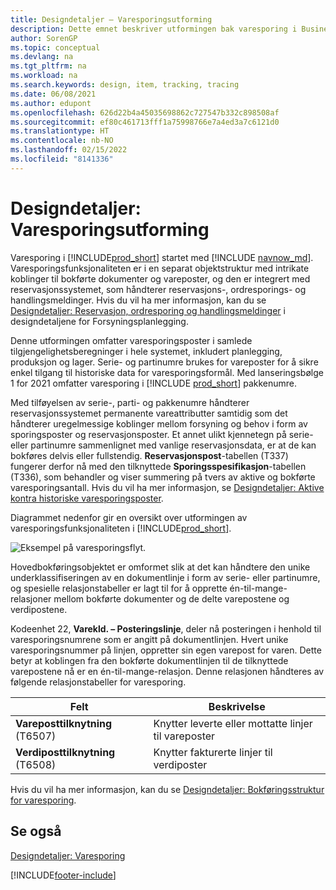 ```yaml
---
title: Designdetaljer – Varesporingsutforming
description: Dette emnet beskriver utformingen bak varesporing i Business Central etter hvert som de er modne for produktversjoner.
author: SorenGP
ms.topic: conceptual
ms.devlang: na
ms.tgt_pltfrm: na
ms.workload: na
ms.search.keywords: design, item, tracking, tracing
ms.date: 06/08/2021
ms.author: edupont
ms.openlocfilehash: 626d22b4a45035698862c727547b332c898508af
ms.sourcegitcommit: ef80c461713fff1a75998766e7a4ed3a7c6121d0
ms.translationtype: HT
ms.contentlocale: nb-NO
ms.lasthandoff: 02/15/2022
ms.locfileid: "8141336"
---
```

# <a name="design-details-item-tracking-design"></a>Designdetaljer: Varesporingsutforming

Varesporing i [!INCLUDE[prod_short](includes/prod_short.md)] startet med [!INCLUDE [navnow_md](includes/navnow_md.md)]. Varesporingsfunksjonaliteten er i en separat objektstruktur med intrikate koblinger til bokførte dokumenter og vareposter, og den er integrert med reservasjonssystemet, som håndterer reservasjons-, ordresporings- og handlingsmeldinger. Hvis du vil ha mer informasjon, kan du se [Designdetaljer: Reservasjon, ordresporing og handlingsmeldinger](design-details-reservation-order-tracking-and-action-messaging.md) i designdetaljene for Forsyningsplanlegging.  

Denne utformingen omfatter varesporingsposter i samlede tilgjengelighetsberegninger i hele systemet, inkludert planlegging, produksjon og lager. Serie- og partinumre brukes for vareposter for å sikre enkel tilgang til historiske data for varesporingsformål. Med lanseringsbølge 1 for 2021 omfatter varesporing i [!INCLUDE [prod_short](includes/prod_short.md)] pakkenumre.  

Med tilføyelsen av serie-, parti- og pakkenumre håndterer reservasjonssystemet permanente vareattributter samtidig som det håndterer uregelmessige koblinger mellom forsyning og behov i form av sporingsposter og reservasjonsposter. Et annet ulikt kjennetegn på serie- eller partinumre sammenlignet med vanlige reservasjonsdata, er at de kan bokføres delvis eller fullstendig. **Reservasjonspost**-tabellen (T337) fungerer derfor nå med den tilknyttede **Sporingsspesifikasjon**-tabellen (T336), som behandler og viser summering på tvers av aktive og bokførte varesporingsantall. Hvis du vil ha mer informasjon, se [Designdetaljer: Aktive kontra historiske varesporingsposter](design-details-active-versus-historic-item-tracking-entries.md).  

Diagrammet nedenfor gir en oversikt over utformingen av varesporingsfunksjonaliteten i [!INCLUDE[prod_short](includes/prod_short.md)].  

![Eksempel på varesporingsflyt.](media/design_details_item_tracking_design.png "Eksempel på varesporingsflyt")  

Hovedbokføringsobjektet er omformet slik at det kan håndtere den unike underklassifiseringen av en dokumentlinje i form av serie- eller partinumre, og spesielle relasjonstabeller er lagt til for å opprette én-til-mange-relasjoner mellom bokførte dokumenter og de delte varepostene og verdipostene.  

Kodeenhet 22, **Varekld. – Posteringslinje**, deler nå posteringen i henhold til varesporingsnumrene som er angitt på dokumentlinjen. Hvert unike varesporingsnummer på linjen, oppretter sin egen varepost for varen. Dette betyr at koblingen fra den bokførte dokumentlinjen til de tilknyttede varepostene nå er en én-til-mange-relasjon. Denne relasjonen håndteres av følgende relasjonstabeller for varesporing.  

|Felt|Beskrivelse|  
|---------------|---------------------------------------|  
|**Vareposttilknytning** (T6507)|Knytter leverte eller mottatte linjer til vareposter|  
|**Verdiposttilknytning** (T6508)|Knytter fakturerte linjer til verdiposter|  

Hvis du vil ha mer informasjon, kan du se [Designdetaljer: Bokføringsstruktur for varesporing](design-details-item-tracking-posting-structure.md).  

## <a name="see-also"></a>Se også

[Designdetaljer: Varesporing](design-details-item-tracking.md)

[!INCLUDE[footer-include](includes/footer-banner.md)]  
